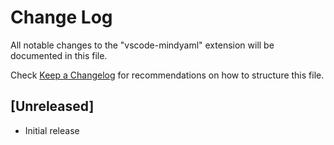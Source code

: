 # Change Log

All notable changes to the "vscode-mindyaml" extension will be documented in this file.

Check [Keep a Changelog](http://keepachangelog.com/) for recommendations on how to structure this file.

## [Unreleased]

- Initial release